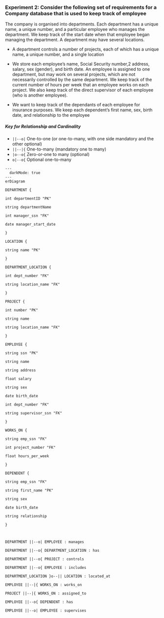 ### Experiment 2: Consider the following set of requirements for a Company database that is used to keep track of employee

The company is organised into departments. Each department has a unique name, a unique number, and a particular employee who manages the department. We keep track of the start date when that employee began managing the department. A department may have several locations.

- A department controls a number of projects, each of which has a unique name, a unique number, and a single location

- We store each employee’s name, Social Security number,2 address, salary, sex (gender), and birth date. An employee is assigned to one department, but may work on several projects, which are not necessarily controlled by the same department. We keep track of the current number of hours per week that an employee works on each project. We also keep track of the direct supervisor of each employee (who is another employee).
- We want to keep track of the dependants  of each employee for insurance purposes. We keep each dependent’s first name, sex, birth date, and relationship to the employee
##### Key  for Relationship and Cardinality
- `||--o|` One-to-one (or one-to-many, with one side mandatory and the other optional)
- `||--|{` One-to-many (mandatory one to many)
- `|o--o{` Zero-or-one to many (optional)
- `o|--o{` Optional one-to-many


```merm
---
  darkMode: true
---
erDiagram

DEPARTMENT {

int departmentID "PK"

string departmentName

int manager_ssn "FK"

date manager_start_date

}

LOCATION {

string name "PK"

}

DEPARTMENT_LOCATION {

int dept_number "FK"

string location_name "FK"

}

PROJECT {

int number "PK"

string name

string location_name "FK"

}

EMPLOYEE {

string ssn "PK"

string name

string address

float salary

string sex

date birth_date

int dept_number "FK"

string supervisor_ssn "FK"

}

WORKS_ON {

string emp_ssn "FK"

int project_number "FK"

float hours_per_week

}

DEPENDENT {

string emp_ssn "FK"

string first_name "PK"

string sex

date birth_date

string relationship

}

  

DEPARTMENT ||--o| EMPLOYEE : manages

DEPARTMENT ||--o{ DEPARTMENT_LOCATION : has

DEPARTMENT ||--o{ PROJECT : controls

DEPARTMENT ||--o{ EMPLOYEE : includes

DEPARTMENT_LOCATION }o--|| LOCATION : located_at

EMPLOYEE ||--|{ WORKS_ON : works_on

PROJECT ||--|{ WORKS_ON : assigned_to

EMPLOYEE ||--o{ DEPENDENT : has

EMPLOYEE ||--o| EMPLOYEE : supervises
```
